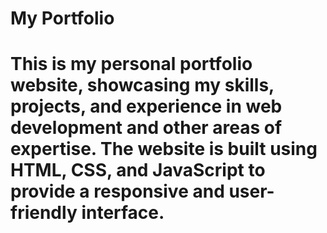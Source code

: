 # My Portfolio
# This is my personal portfolio website, showcasing my skills, projects, and experience in web development and other areas of expertise. The website is built using HTML, CSS, and JavaScript to provide a responsive and user-friendly interface.
